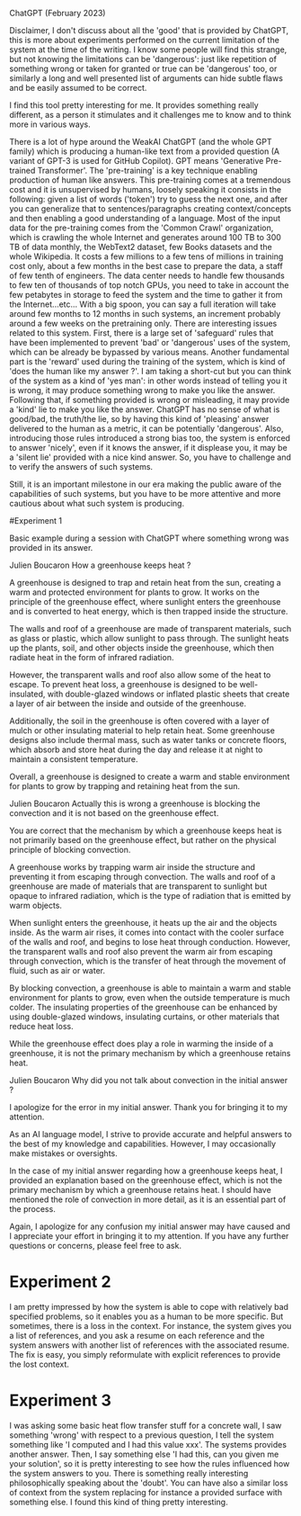 ChatGPT (February 2023)

Disclaimer, I don't discuss about all the 'good' that is provided by ChatGPT, this is more about experiments performed on the current limitation of the system at the time of the writing. I know some people will find this strange, but not knowing the limitations can be 'dangerous': just like repetition of something wrong or taken for granted or true can be 'dangerous' too, or similarly a long and well presented list of arguments can hide subtle flaws and be easily assumed to be correct.

I find this tool pretty interesting for me. It provides something really different, as a person it stimulates and it challenges me to know and to think more in various ways.


There is a lot of hype around the WeakAI ChatGPT (and the whole GPT family) which is producing a human-like text from a provided question (A variant of GPT-3 is used for GitHub Copilot). GPT means 'Generative Pre-trained Transformer'. The 'pre-training' is a key technique enabling production of human like answers. This pre-training comes at a tremendous cost and it is unsupervised by humans, loosely speaking it consists in the following: given a list of words ('token') try to guess the next one, and after you can generalize that to sentences/paragraphs creating context/concepts and then enabling a good understanding of a language. Most of the input data for the pre-training comes from the 'Common Crawl' organization, which is crawling the whole Internet and generates around 100 TB to 300 TB of data monthly, the WebText2 dataset, few Books datasets and the whole Wikipedia. It costs a few millions to a few tens of millions in training cost only, about a few months in the best case to prepare the data, a staff of few tenth of engineers. The data center needs to handle few thousands to few ten of thousands of top notch GPUs, you need to take in account the few petabytes in storage to feed the system and the time to gather it from the Internet...etc... With a big spoon, you can say a full iteration will take around few months to 12 months in such systems, an increment probably around a few weeks on the pretraining only.
There are interesting issues related to this system. First, there is a large set of 'safeguard' rules that have been implemented to prevent 'bad' or 'dangerous' uses of the system, which can be already be bypassed by various means. Another fundamental part is the 'reward' used during the training of the system, which is kind of 'does the human like my answer ?'. I am taking a short-cut but you can think of the system as a kind of 'yes man': in other words instead of telling you it is wrong, it may produce something wrong to make you like the answer. Following that, if something provided is wrong or misleading, it may provide a 'kind' lie to make you like the answer. ChatGPT has no sense of what is good/bad, the truth/the lie, so by having this kind of 'pleasing' answer delivered to the human as a metric, it can be potentially 'dangerous'. Also, introducing those rules introduced a strong bias too, the system is enforced to answer 'nicely', even if it knows the answer, if it displease you, it may be a 'silent lie' provided with a nice kind answer. So, you have to challenge and to verify the answers of such systems.

Still, it is an important milestone in our era making the public aware of the capabilities of such systems, but you have to be more attentive and more cautious about what such system is producing.


#Experiment 1

Basic example during a session with ChatGPT where something wrong was provided in its answer.

Julien Boucaron
How a greenhouse keeps heat ?

A greenhouse is designed to trap and retain heat from the sun, creating a warm and protected environment for plants to grow. It works on the principle of the greenhouse effect, where sunlight enters the greenhouse and is converted to heat energy, which is then trapped inside the structure.

The walls and roof of a greenhouse are made of transparent materials, such as glass or plastic, which allow sunlight to pass through. The sunlight heats up the plants, soil, and other objects inside the greenhouse, which then radiate heat in the form of infrared radiation.

However, the transparent walls and roof also allow some of the heat to escape. To prevent heat loss, a greenhouse is designed to be well-insulated, with double-glazed windows or inflated plastic sheets that create a layer of air between the inside and outside of the greenhouse.

Additionally, the soil in the greenhouse is often covered with a layer of mulch or other insulating material to help retain heat. Some greenhouse designs also include thermal mass, such as water tanks or concrete floors, which absorb and store heat during the day and release it at night to maintain a consistent temperature.

Overall, a greenhouse is designed to create a warm and stable environment for plants to grow by trapping and retaining heat from the sun.




Julien Boucaron
Actually this is wrong a greenhouse is blocking the convection and it is not based on the greenhouse effect.


You are correct that the mechanism by which a greenhouse keeps heat is not primarily based on the greenhouse effect, but rather on the physical principle of blocking convection.

A greenhouse works by trapping warm air inside the structure and preventing it from escaping through convection. The walls and roof of a greenhouse are made of materials that are transparent to sunlight but opaque to infrared radiation, which is the type of radiation that is emitted by warm objects.

When sunlight enters the greenhouse, it heats up the air and the objects inside. As the warm air rises, it comes into contact with the cooler surface of the walls and roof, and begins to lose heat through conduction. However, the transparent walls and roof also prevent the warm air from escaping through convection, which is the transfer of heat through the movement of fluid, such as air or water.

By blocking convection, a greenhouse is able to maintain a warm and stable environment for plants to grow, even when the outside temperature is much colder. The insulating properties of the greenhouse can be enhanced by using double-glazed windows, insulating curtains, or other materials that reduce heat loss.

While the greenhouse effect does play a role in warming the inside of a greenhouse, it is not the primary mechanism by which a greenhouse retains heat.




Julien Boucaron
Why did you not talk about convection in the initial answer ?

I apologize for the error in my initial answer. Thank you for bringing it to my attention.

As an AI language model, I strive to provide accurate and helpful answers to the best of my knowledge and capabilities. However, I may occasionally make mistakes or oversights.

In the case of my initial answer regarding how a greenhouse keeps heat, I provided an explanation based on the greenhouse effect, which is not the primary mechanism by which a greenhouse retains heat. I should have mentioned the role of convection in more detail, as it is an essential part of the process.

Again, I apologize for any confusion my initial answer may have caused and I appreciate your effort in bringing it to my attention. If you have any further questions or concerns, please feel free to ask.



# Experiment 2

I am pretty impressed by how the system is able to cope with relatively bad specified problems, so it enables you as a human to be more specific. But sometimes, there is a loss in the context. For instance, the system gives you a list of references, and you ask a resume on each reference and the system answers with another list of references with the associated resume. The fix is easy, you simply reformulate with explicit references to provide the lost context.

# Experiment 3

I was asking some basic heat flow transfer stuff for a concrete wall, I saw something 'wrong' with respect to a previous question, I tell the system something like 'I computed and I had this value xxx'. The systems provides another answer. Then, I say something else 'I had this, can you given me your solution', so it is pretty interesting to see how the rules influenced how the system answers to you. There is something really interesting philosophically speaking about the 'doubt'. You can have also a similar loss of context from the system replacing for instance a provided surface with something else. I found this kind of thing pretty interesting.



